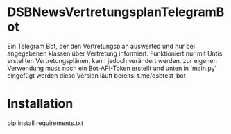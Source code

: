 # DSBNewsVertretungsplanTelegramBot
 Ein Telegram Bot, der den Vertretungsplan auswerted und nur bei angegebenen klassen über Vertretung informiert. Funktioniert nur mit Untis erstellten Vertretungsplänen, kann jedoch verändert werden.
zur eigenen Verwendung muss noch ein Bot-API-Token erstellt und unten in 'main.py' eingefügt werden diese Version läuft bereits: t.me/dsbtest_bot 

# Installation

pip install requirements.txt